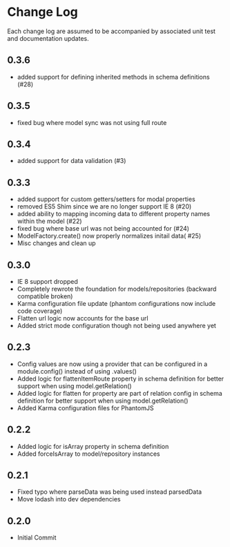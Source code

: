 # Change Log

Each change log are assumed to be accompanied by associated unit test and documentation updates.

## 0.3.6
* added support for defining inherited methods in schema definitions (#28)

## 0.3.5
* fixed bug where model sync was not using full route

## 0.3.4
* added support for data validation (#3)

## 0.3.3
* added support for custom getters/setters for modal properties
* removed ES5 Shim since we are no longer support IE 8 (#20)
* added ability to mapping incoming data to different property names within the model (#22)
* fixed bug where base url was not being accounted for (#24)
* ModelFactory.create() now properly normalizes initail data( #25)
* Misc changes and clean up

## 0.3.0

* IE 8 support dropped
* Completely rewrote the foundation for models/repositories (backward compatible broken)
* Karma configuration file update (phantom configurations now include code coverage)
* Flatten url logic now accounts for the base url
* Added strict mode configuration though not being used anywhere yet

## 0.2.3

* Config values are now using a provider that can be configured in a module.config() instead of using .values()
* Added logic for flattenItemRoute property in schema definition for better support when using model.getRelation()
* Added logic for flatten for property are part of relation config in schema definition for better support when using model.getRelation()
* Added Karma configuration files for PhantomJS

## 0.2.2

* Added logic for isArray property in schema definition
* Added forceIsArray to model/repository instances

## 0.2.1

* Fixed typo where parseData was being used instead parsedData
* Move lodash into dev dependencies

## 0.2.0

* Initial Commit
